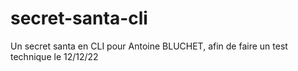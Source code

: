 # secret-santa-cli
Un secret santa en CLI pour Antoine BLUCHET, afin de faire un test technique le 12/12/22
